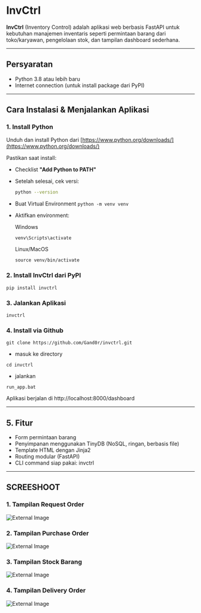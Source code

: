 # InvCtrl

**InvCtrl** (Inventory Control) adalah aplikasi web berbasis FastAPI untuk kebutuhan manajemen inventaris seperti permintaan barang dari toko/karyawan, pengelolaan stok, dan tampilan dashboard sederhana.

---

## Persyaratan

- Python 3.8 atau lebih baru  
- Internet connection (untuk install package dari PyPI)

---

## Cara Instalasi & Menjalankan Aplikasi

### 1. Install Python

Unduh dan install Python dari [https://www.python.org/downloads/](https://www.python.org/downloads/)

Pastikan saat install:
- Checklist **"Add Python to PATH"**
- Setelah selesai, cek versi:
  ```bash
  python --version

- Buat Virtual Environment
  ```python -m venv venv```

- Aktifkan environment:
  
  Windows
  ```
  venv\Scripts\activate
  ```
  
  Linux/MacOS
  ```
  source venv/bin/activate
  ```
  
### 2. Install InvCtrl dari PyPI
  ```
  pip install invctrl
  ```
    

### 3. Jalankan Aplikasi
  ```
  invctrl
  ```

### 4. Install via Github
```
git clone https://github.com/Gand0r/invctrl.git
```
- masuk ke directory
```
cd invctrl
```
- jalankan
```
run_app.bat
```
Aplikasi berjalan di http://localhost:8000/dashboard

---

## 5. Fitur
  - Form permintaan barang
  - Penyimpanan menggunakan TinyDB (NoSQL, ringan, berbasis file)
  - Template HTML dengan Jinja2
  - Routing modular (FastAPI)
  - CLI command siap pakai: invctrl

---

## SCREESHOOT

### 1. Tampilan Request Order
![External Image](https://github.com/Gand0r/invctrl/blob/fc71fb6bc0267bd7cb314d7eeb587b44c76582f8/img/Tampilan%20RO.PNG)

### 2. Tampilan Purchase Order
![External Image](https://github.com/Gand0r/invctrl/blob/fc71fb6bc0267bd7cb314d7eeb587b44c76582f8/img/Tampilan%20PO.PNG)

### 3. Tampilan Stock Barang
![External Image](https://github.com/Gand0r/invctrl/blob/fc71fb6bc0267bd7cb314d7eeb587b44c76582f8/img/Tampilan%20Stock.PNG)

### 4. Tampilan Delivery Order
![External Image](https://github.com/Gand0r/invctrl/blob/fc71fb6bc0267bd7cb314d7eeb587b44c76582f8/img/Tampilan%20DO.PNG)
